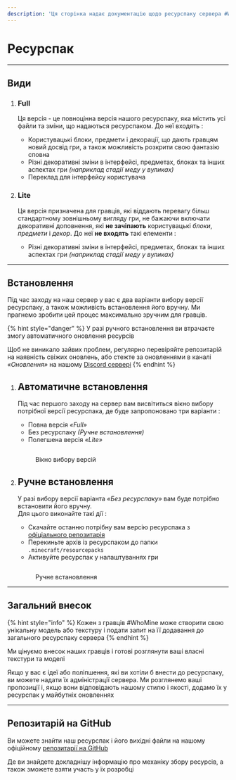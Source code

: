 ```yaml
---
description: 'Ця сторінка надає документацію щодо ресурспаку сервера #WhoMine'
---
```


# Ресурспак

***

## Види

1.  ### **Full**

    Ця версія - це повноцінна версія нашого ресурспаку, яка містить усі файли та зміни, що надаються ресурспаком. До неї входять :

    * Користувацькі блоки, предмети і декорації, що дають гравцям новий досвід гри, а також можливість розкрити свою фантазію сповна
    * Різні декоративні зміни в інтерфейсі, предметах, блоках та інших аспектах гри _(наприклад стадії меду у вуликах)_
    * Переклад для інтерфейсу користувача
2.  ### **Lite**

    Ця версія призначена для гравців, які віддають перевагу більш стандартному зовнішньому вигляду гри, не бажаючи включати декоративні доповнення, які **не зачіпають** користувацькі _блоки_, _предмети_ і _декор_. До неї **не входять** такі елементи :

    * Різні декоративні зміни в інтерфейсі, предметах, блоках та інших аспектах гри _(наприклад стадії меду у вуликах)_

***

## Встановлення

Під час заходу на наш сервер у вас є два варіанти вибору версії ресурспаку, а також можливість встановлення його вручну. Ми прагнемо зробити цей процес максимально зручним для гравців.

{% hint style="danger" %}
У разі ручного встановлення ви втрачаєте змогу автоматичного оновлення ресурсів

Щоб не виникало зайвих проблем, регулярно перевіряйте репозитарій на наявність свіжих оновлень, або стежте за оновленнями в каналі _«Оновлення»_ на нашому [Discord сервері](https://discord.whomine.net)
{% endhint %}

1.  ## Автоматичне встановлення

    Під час першого заходу на сервер вам висвітиться вікно вибору потрібної версії ресурспака, де буде запропоновано три варіанти :

    * Повна версія _«Full»_
    * Без ресурспаку _(Ручне встановлення)_
    * Полегшена версія _«Lite»_

    <figure><img src="../.gitbook/assets/automatic_installation.gif" alt=""><figcaption><p>Вікно вибору версій</p></figcaption></figure>
2.  ## Ручне встановлення

    У разі вибору версії варіанта _«Без ресурспаку»_ вам буде потрібно встановити його вручну.\
    Для цього виконайте такі дії :

    * Скачайте останню потрібну вам версію ресурспака з [офіціального репозитарія](https://whomine.net/textures)
    * Перекиньте архів із ресурспаком до папки `.minecraft/resourcepacks`
    * Активуйте ресурспак у налаштуваннях гри



    <figure><img src="../.gitbook/assets/manual_installation.gif" alt=""><figcaption><p>Ручне встановлення</p></figcaption></figure>

***

## Загальний внесок

{% hint style="info" %}
Кожен з гравців #WhoMine може створити свою унікальну модель або текстуру і подати запит на її додавання до загального ресурспаку сервера
{% endhint %}

Ми цінуємо внесок наших гравців і готові розглянути ваші власні текстури та моделі

Якщо у вас є ідеї або поліпшення, які ви хотіли б внести до ресурспаку, ви можете надати їх адміністрації сервера. Ми розглянемо ваші пропозиції і, якщо вони відповідають нашому стилю і якості, додамо їх у ресурспак у майбутніх оновленнях

***

## Репозитарій на GitHub

Ви можете знайти наш ресурспак і його вихідні файли на нашому офіційному [репозитарії на GitHub](https://github.com/MinersStudios/MSTextures)

Де ви знайдете докладнішу інформацію про механіку збору ресурсів, а також зможете взяти участь у їх розробці
